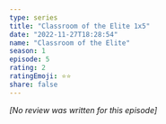 ```yaml
---
type: series
title: "Classroom of the Elite 1x5"
date: "2022-11-27T18:28:54"
name: "Classroom of the Elite"
season: 1
episode: 5
rating: 2
ratingEmoji: ⭐️⭐️
share: false
---
```


*[No review was written for this episode]*
